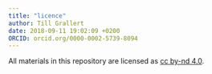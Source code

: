 ```yaml
---
title: "licence"
author: Till Grallert
date: 2018-09-11 19:02:09 +0200
ORCID: orcid.org/0000-0002-5739-8094
---
```


All materials in this repository are licensed as [cc by-nd 4.0](http://creativecommons.org/licenses/by-nd/4.0/).
